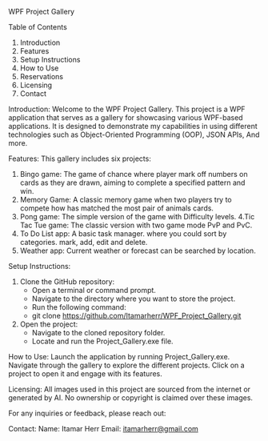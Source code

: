 WPF Project Gallery

Table of Contents
1.	Introduction
2.	Features
3.	Setup Instructions
4.	How to Use
5.	Reservations
6.	Licensing 
7.	Contact


Introduction:
Welcome to the WPF Project Gallery. This project is a WPF application that serves as a gallery for showcasing various WPF-based applications.
It is designed to demonstrate my capabilities in using different technologies such as Object-Oriented Programming (OOP), JSON APIs, And more.

Features:
This gallery includes six projects:
1. Bingo game: The game of chance where player mark off numbers on cards as they are drawn, aiming to complete a specified pattern and win.
2. Memory Game: A classic memory game when two players try to compete how has matched the most pair of animals cards.
3. Pong game: The simple version of the game with Difficulty levels.
4.Tic Tac Tue game:  The classic version with two game mode PvP and PvC.
5. To Do List app: A basic task manager. where you could sort by categories. mark, add, edit and delete.
6. Weather app: Current weather or forecast can be searched by location.

Setup Instructions:
1. Clone the GitHub repository:
   - Open a terminal or command prompt.
   - Navigate to the directory where you want to store the project.
   - Run the following command:
	-  git clone https://github.com/Itamarherr/WPF_Project_Gallery.git
2. Open the project:
   - Navigate to the cloned repository folder.
   - Locate and run the Project_Gallery.exe file.


How to Use:
Launch the application by running Project_Gallery.exe.
Navigate through the gallery to explore the different projects.
Click on a project to open it and engage with its features.

Licensing:
All images used in this project are sourced from the internet or generated by AI. No ownership or copyright is claimed over these images.

For any inquiries or feedback, please reach out:

Contact:
Name: Itamar Herr
Email: itamarherr@gmail.com